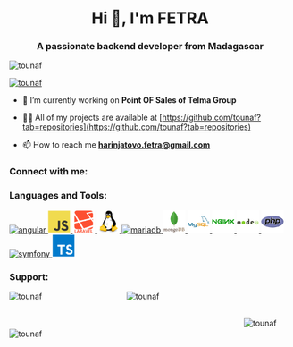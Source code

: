 <h1 align="center">Hi 👋, I'm FETRA</h1>
<h3 align="center">A passionate backend developer from Madagascar</h3>

<p align="left"> <img src="https://komarev.com/ghpvc/?username=tounaf&label=Profile%20views&color=0e75b6&style=flat" alt="tounaf" /> </p>

<p align="left"> <a href="https://github.com/ryo-ma/github-profile-trophy"><img src="https://github-profile-trophy.vercel.app/?username=tounaf" alt="tounaf" /></a> </p>

- 🔭 I’m currently working on **Point OF Sales of Telma Group**

- 👨‍💻 All of my projects are available at [https://github.com/tounaf?tab=repositories](https://github.com/tounaf?tab=repositories)

- 📫 How to reach me **harinjatovo.fetra@gmail.com**

<h3 align="left">Connect with me:</h3>
<p align="left">
</p>

<h3 align="left">Languages and Tools:</h3>
<p align="left"> <a href="https://angular.io" target="_blank" rel="noreferrer"> <img src="https://angular.io/assets/images/logos/angular/angular.svg" alt="angular" width="40" height="40"/> </a><a href="https://developer.mozilla.org/en-US/docs/Web/JavaScript" target="_blank" rel="noreferrer"> <img src="https://raw.githubusercontent.com/devicons/devicon/master/icons/javascript/javascript-original.svg" alt="javascript" width="40" height="40"/> </a> <a href="https://laravel.com/" target="_blank" rel="noreferrer"> <img src="https://raw.githubusercontent.com/devicons/devicon/master/icons/laravel/laravel-plain-wordmark.svg" alt="laravel" width="40" height="40"/> </a> <a href="https://www.linux.org/" target="_blank" rel="noreferrer"> <img src="https://raw.githubusercontent.com/devicons/devicon/master/icons/linux/linux-original.svg" alt="linux" width="40" height="40"/> </a> <a href="https://mariadb.org/" target="_blank" rel="noreferrer"> <img src="https://www.vectorlogo.zone/logos/mariadb/mariadb-icon.svg" alt="mariadb" width="40" height="40"/> </a> <a href="https://www.mongodb.com/" target="_blank" rel="noreferrer"> <img src="https://raw.githubusercontent.com/devicons/devicon/master/icons/mongodb/mongodb-original-wordmark.svg" alt="mongodb" width="40" height="40"/> </a> <a href="https://www.mysql.com/" target="_blank" rel="noreferrer"> <img src="https://raw.githubusercontent.com/devicons/devicon/master/icons/mysql/mysql-original-wordmark.svg" alt="mysql" width="40" height="40"/> </a> <a href="https://www.nginx.com" target="_blank" rel="noreferrer"> <img src="https://raw.githubusercontent.com/devicons/devicon/master/icons/nginx/nginx-original.svg" alt="nginx" width="40" height="40"/> </a> <a href="https://nodejs.org" target="_blank" rel="noreferrer"> <img src="https://raw.githubusercontent.com/devicons/devicon/master/icons/nodejs/nodejs-original-wordmark.svg" alt="nodejs" width="40" height="40"/> </a> <a href="https://www.php.net" target="_blank" rel="noreferrer"> <img src="https://raw.githubusercontent.com/devicons/devicon/master/icons/php/php-original.svg" alt="php" width="40" height="40"/> </a> <a href="https://symfony.com" target="_blank" rel="noreferrer"> <img src="https://symfony.com/logos/symfony_black_03.svg" alt="symfony" width="40" height="40"/> </a> <a href="https://www.typescriptlang.org/" target="_blank" rel="noreferrer"> <img src="https://raw.githubusercontent.com/devicons/devicon/master/icons/typescript/typescript-original.svg" alt="typescript" width="40" height="40"/> </a></p>

<h3 align="left">Support:</h3>
<p><a href="https://www.buymeacoffee.com/tounaf"> <img align="left" src="https://cdn.buymeacoffee.com/buttons/v2/default-yellow.png" height="50" width="210" alt="tounaf" /></a><a href="https://ko-fi.com/tounaf"> <img align="left" src="https://cdn.ko-fi.com/cdn/kofi3.png?v=3" height="50" width="210" alt="tounaf" /></a></p><br><br>

<p><img align="left" src="https://github-readme-stats.vercel.app/api/top-langs?username=tounaf&show_icons=true&locale=en&layout=compact" alt="tounaf" /></p>

<p>&nbsp;<img align="center" src="https://github-readme-stats.vercel.app/api?username=tounaf&show_icons=true&locale=en" alt="tounaf" /></p>

